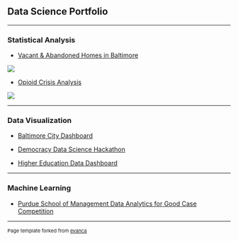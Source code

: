 ## Data Science Portfolio

---

### Statistical Analysis 

- [Vacant & Abandoned Homes in Baltimore]([/sample_page](https://rpubs.com/jspayd/vacant-homes-baltimore))
<img src="images/dummy_thumbnail.jpg?raw=true"/>

- [Opioid Crisis Analysis](https://rpubs.com/jspayd/opioid-crisis)
<img src="images/dummy_thumbnail.jpg?raw=true"/>

---

### Data Visualization

- [Baltimore City Dashboard](https://sites.google.com/view/jspayd-baltimore-city)

- [Democracy Data Science Hackathon](https://rpubs.com/jspayd/ddsh2022)

- [Higher Education Data Dashboard](https://rpubs.com/jspayd/IPEDS)

---

### Machine Learning

- [Purdue School of Management Data Analytics for Good Case Competition](http://example.com/)


---
<p style="font-size:11px">Page template forked from <a href="https://github.com/evanca/quick-portfolio">evanca</a></p>
<!-- Remove above link if you don't want to attibute -->
